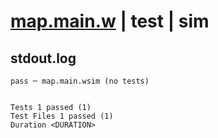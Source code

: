 # [map.main.w](../../../../../../examples/tests/sdk_tests/std/map.main.w) | test | sim

## stdout.log
```log
pass ─ map.main.wsim (no tests)
 
 
Tests 1 passed (1)
Test Files 1 passed (1)
Duration <DURATION>
```

